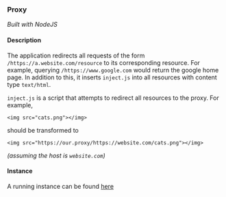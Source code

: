 ### Proxy
*Built with NodeJS*
#### Description
The application redirects all requests of the form `/https://a.website.com/resource` to its corresponding resource. For example, querying `/https://www.google.com` would return the google home page. In addition to this, it inserts `inject.js` into all resources with content type `text/html`. 

`inject.js` is a script that attempts to redirect all resources to the proxy. For example, 
```
<img src="cats.png"></img>
```
should be transformed to 
```
<img src="https://our.proxy/https://website.com/cats.png"></img>
```
*(assuming the host is `website.com`)*
#### Instance
A running instance can be found [here](http://ihs-proxy.herokuapp.com/)
